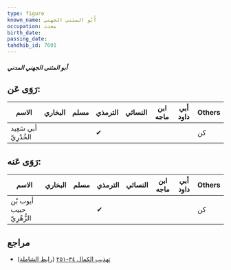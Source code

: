 ```yaml
---
type: figure
known_name: أَبُو المثنى الجهني
occupation: محدث
birth_date:
passing_date:
tahdhib_id: 7601
---
```

##### أبو المثنى الجهني المدني

## رَوَى عَن:
| الاسم                 | البخاري | مسلم | الترمذي | النسائي | ابن ماجه | أبي داود | Others |
| --------------------- | ------- | ---- | ------- | ------- | -------- | -------- | ------ |
| أبي سَعِيد الخُدْرِيّ |         |      | ✔       |         |          |          | كن     |
## رَوَى عَنه:
| الاسم                     | البخاري | مسلم | الترمذي | النسائي | ابن ماجه | أبي داود | Others |
| ------------------------- | ------- | ---- | ------- | ------- | -------- | -------- | ------ |
| أيوب بْن حبيب الزُّهْرِيّ |         |      | ✔       |         |          |          | كن     |
## مراجع
- [تهذيب الكمال ٣٤-٢٥١](obsidian://open?vault=Tahdhib-al-Kamal&file=Figures/٧٦٠١-أبو%20المثنى%20الجهني%20المدني) ([رابط الشاملة](https://shamela.ws/book/3722/18368))